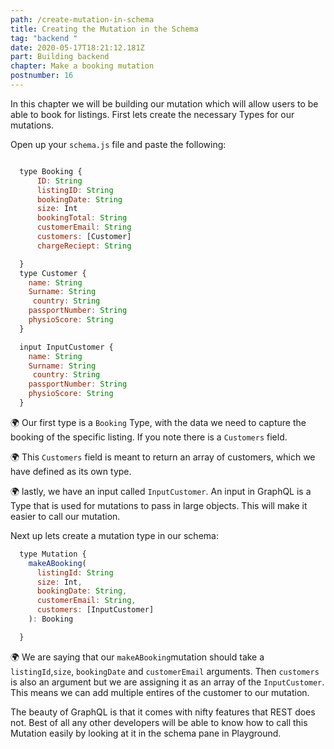 ```yaml
---
path: /create-mutation-in-schema
title: Creating the Mutation in the Schema
tag: "backend "
date: 2020-05-17T18:21:12.181Z
part: Building backend
chapter: Make a booking mutation
postnumber: 16
---
```


In this chapter we will be building our mutation which will allow users to be able to book for listings. First lets create the necessary Types for our mutations.

Open up your `schema.js` file and paste the following:

```javascript

  type Booking {
      ID: String
      listingID: String
      bookingDate: String
      size: Int
      bookingTotal: String
      customerEmail: String
      customers: [Customer]
      chargeReciept: String

  }
  type Customer {
    name: String
    Surname: String
     country: String
    passportNumber: String
    physioScore: String
  }

  input InputCustomer {
    name: String
    Surname: String
     country: String
    passportNumber: String
    physioScore: String
  }


```

🌍 Our first type is a `Booking` Type, with the data we need to capture the booking of the specific listing. If you note there is a `Customers` field.

🌍 This `Customers` field is meant to return an array of customers, which we have defined as its own type.

🌍 lastly, we have an input called `InputCustomer`. An input in GraphQL is a Type that is used for mutations to pass in large objects. This will make it easier to call our mutation.

Next up lets create a mutation type in our schema:

```javascript
  type Mutation {
    makeABooking(
      listingId: String
      size: Int,
      bookingDate: String,
      customerEmail: String,
      customers: [InputCustomer]
    ): Booking

  }

```

🌍 We are saying that our `makeABooking`mutation should take a `listingId`,`size`, `bookingDate` and `customerEmail` arguments. Then `customers` is also an argument but we are assigning it as an array of the `InputCustomer`. This means we can add multiple entires of the customer to our mutation.

The beauty of GraphQL is that it comes with nifty features that REST does not. Best of all any other developers will be able to know how to call this Mutation easily by looking at it in the schema pane in Playground.
